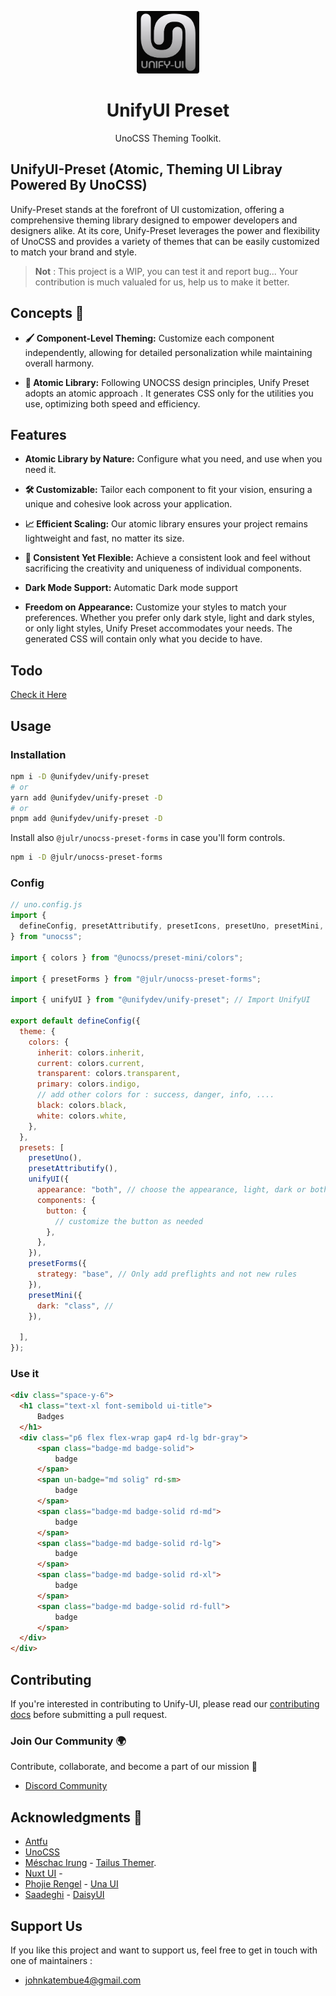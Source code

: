 <p align="center">
  <img src="./favicon-dark.png" style="width:100px;" />
  <h1 align="center">UnifyUI Preset</h1>
  <p align="center">UnoCSS Theming Toolkit.</p>
</p>


## UnifyUI-Preset (Atomic, Theming UI Libray Powered By UnoCSS)

Unify-Preset stands at the forefront of UI customization, offering a comprehensive theming library designed to empower developers and designers alike. At its core, Unify-Preset leverages the power and flexibility of UnoCSS and provides a variety of themes that can be easily customized to match your brand and style.


> **Not** : This project is a WIP, you can test it and report bug... Your contribution is much valualed for us, help us to make it better.


## Concepts 🧠

- **🖌️ Component-Level Theming:**  Customize each component independently, allowing for detailed personalization while maintaining overall harmony.

- **🎯 Atomic Library:** Following UNOCSS design principles, Unify Preset adopts an atomic approach . It generates CSS only for the utilities you use, optimizing both speed and efficiency.


## Features

- **Atomic Library by Nature:** Configure what you need, and use when you need it.
  
- **🛠️ Customizable:** Tailor each component to fit your vision, ensuring a unique and cohesive look across your application.
  
- **📈 Efficient Scaling:** Our atomic library ensures your project remains lightweight and fast, no matter its size.
  
- **🎨 Consistent Yet Flexible:** Achieve a consistent look and feel without sacrificing the creativity and uniqueness of individual components.
  
- **Dark Mode Support:** Automatic Dark mode support
  
- **Freedom on Appearance:** Customize your styles to match your preferences. Whether you prefer only dark style, light and dark styles, or only light styles, Unify Preset accommodates your needs. The generated CSS will contain only what you decide to have.


## Todo

[Check it Here](./Todo.md)

## Usage

### Installation 

```bash
npm i -D @unifydev/unify-preset
# or
yarn add @unifydev/unify-preset -D
# or
pnpm add @unifydev/unify-preset -D
```

Install also `@julr/unocss-preset-forms` in case you'll form controls.

```bash
npm i -D @julr/unocss-preset-forms
```


### Config
```js
// uno.config.js
import {
  defineConfig, presetAttributify, presetIcons, presetUno, presetMini, presetWebFonts,
} from "unocss";

import { colors } from "@unocss/preset-mini/colors";

import { presetForms } from "@julr/unocss-preset-forms"; 

import { unifyUI } from "@unifydev/unify-preset"; // Import UnifyUI

export default defineConfig({
  theme: {
    colors: {
      inherit: colors.inherit,
      current: colors.current,
      transparent: colors.transparent,
      primary: colors.indigo,
      // add other colors for : success, danger, info, ....
      black: colors.black,
      white: colors.white,
    },
  },
  presets: [
    presetUno(),
    presetAttributify(),
    unifyUI({
      appearance: "both", // choose the appearance, light, dark or both, by default it's fault
      components: {
        button: {
          // customize the button as needed
        },
      },
    }),
    presetForms({
      strategy: "base", // Only add preflights and not new rules
    }),
    presetMini({
      dark: "class", //  
    }),
    
  ],
});


```

### Use it


```html
<div class="space-y-6">
  <h1 class="text-xl font-semibold ui-title">
      Badges
  </h1>
  <div class="p6 flex flex-wrap gap4 rd-lg bdr-gray">
      <span class="badge-md badge-solid">
          badge
      </span>
      <span un-badge="md solig" rd-sm>
          badge
      </span>
      <span class="badge-md badge-solid rd-md">
          badge
      </span>
      <span class="badge-md badge-solid rd-lg">
          badge
      </span>
      <span class="badge-md badge-solid rd-xl">
          badge
      </span>
      <span class="badge-md badge-solid rd-full">
          badge
      </span>
  </div>
</div>
```

## Contributing

If you're interested in contributing to Unify-UI, please read our [contributing docs](CONTRIBUTING.MD) before submitting a pull request.

### Join Our Community 🌍

Contribute, collaborate, and become a part of our mission 🚀
- [Discord Community](https://discord.gg/6VN6zTPZAy)


## Acknowledgments 🌟

- [Antfu](https://github.com/antfu) 
- [UnoCSS](https://github.com/unocss/unocss)
- [Méschac Irung](https://github.com/Meschacirung) - [Tailus Themer](https://github.com/Tailus-UI/themer).
- [Nuxt UI](https://github.com/nuxt/ui) -
- [Phojie Rengel](https://github.com/phojie) - [Una UI](https://github.com/una-ui/una-ui)
- [Saadeghi](https://github.com/saadeghi) - [DaisyUI](https://github.com/saadeghi/daisyui)


## Support Us

If you like this project and want to support us, feel free to get in touch with one of maintainers : 

- [johnkatembue4@gmail.com](mailto:johnkatembue4@gmail.com)




